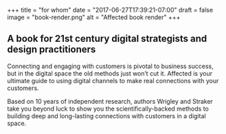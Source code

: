 +++
title = "for whom"
date = "2017-06-27T17:39:21-07:00"
draft = false
image = "book-render.png"
alt = "Affected book render"
+++

## A book for 21st century **digital strategists** and **design practitioners**

Connecting and engaging with customers is pivotal to business success, but in the digital space the old methods just won’t cut it. Affected is your ultimate guide to using digital channels to make real connections with your customers.

Based on 10 years of independent research, authors Wrigley and Straker take you beyond luck to show you the scientifically-backed methods to building deep and long-lasting connections with customers in a digital space.

